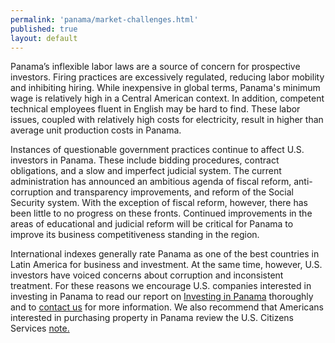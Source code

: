 ```yaml
--- 
permalink: 'panama/market-challenges.html' 
published: true 
layout: default
---
```

Panama’s inflexible labor laws are a source of concern for prospective investors. Firing practices are excessively regulated, reducing labor mobility and inhibiting hiring. While inexpensive in global terms, Panama's minimum wage is relatively high in a Central American context. In addition, competent technical employees fluent in English may be hard to find. These labor issues, coupled with relatively high costs for electricity, result in higher than average unit production costs in Panama.

Instances of questionable government practices continue to affect U.S. investors in Panama. These include bidding procedures, contract obligations, and a slow and imperfect judicial system. The current administration has announced an ambitious agenda of fiscal reform, anti-corruption and transparency improvements, and reform of the Social Security system. With the exception of fiscal reform, however, there has been little to no progress on these fronts. Continued improvements in the areas of educational and judicial reform will be critical for Panama to improve its business competitiveness standing in the region.

International indexes generally rate Panama as one of the best countries in Latin America for business and investment. At the same time, however, U.S. investors have voiced concerns about corruption and inconsistent treatment. For these reasons we encourage U.S. companies interested in investing in Panama to read our report on [Investing in Panama](http://export.gov/panama/doingbusinessinpanama/investinginpanama/) thoroughly and to [contact us](http://export.gov/panama/contactus/) for more information. We also recommend that Americans interested in purchasing property in Panama review the U.S. Citizens Services [note.](http://panama.usembassy.gov/purchasing_property2.html)
